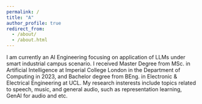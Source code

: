 ```yaml
---
permalink: /
title: "A"
author_profile: true
redirect_from: 
  - /about/
  - /about.html
---
```


I am currently an AI Engineering focusing on application of LLMs under smart industrial campus scenario. I received Master Degree from MSc. in Artificial Intelligence at Imperial College London in the Department of Computing in 2023, and Bachelor degree from BEng. in Electronic & Electrical Engineering at UCL. My research insterests include topics related to speech, music, and general audio, such as representation learning, GenAI for audio and etc.




